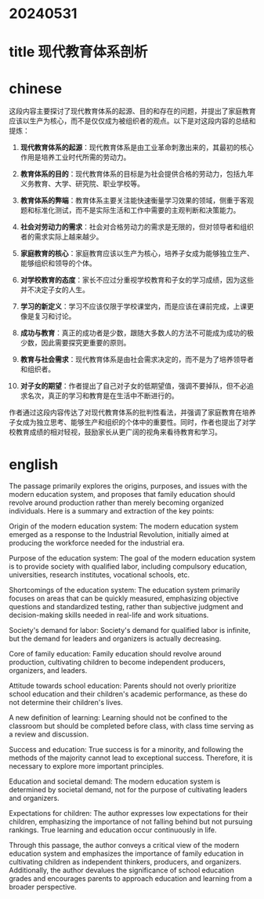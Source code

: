 
# 20240531

# title 现代教育体系剖析

# chinese 

这段内容主要探讨了现代教育体系的起源、目的和存在的问题，并提出了家庭教育应该以生产为核心，而不是仅仅成为被组织者的观点。以下是对这段内容的总结和提炼：

1. **现代教育体系的起源**：现代教育体系是由工业革命刺激出来的，其最初的核心作用是培养工业时代所需的劳动力。

2. **教育体系的目的**：现代教育体系的目标是为社会提供合格的劳动力，包括九年义务教育、大学、研究院、职业学校等。

3. **教育体系的弊端**：教育体系主要关注能快速衡量学习效果的领域，侧重于客观题和标准化测试，而不是实际生活和工作中需要的主观判断和决策能力。

4. **社会对劳动力的需求**：社会对合格劳动力的需求是无限的，但对领导者和组织者的需求实际上越来越少。

5. **家庭教育的核心**：家庭教育应该以生产为核心，培养子女成为能够独立生产、能够组织和领导的个体。

6. **对学校教育的态度**：家长不应过分重视学校教育和子女的学习成绩，因为这些并不决定子女的人生。

7. **学习的新定义**：学习不应该仅限于学校课堂内，而是应该在课前完成，上课更像是复习和讨论。

8. **成功与教育**：真正的成功者是少数，跟随大多数人的方法不可能成为成功的极少数，因此需要探究更重要的原则。

9. **教育与社会需求**：现代教育体系是由社会需求决定的，而不是为了培养领导者和组织者。

10. **对子女的期望**：作者提出了自己对子女的低期望值，强调不要掉队，但不必追求名次，真正的学习和教育是在生活中不断进行的。

作者通过这段内容传达了对现代教育体系的批判性看法，并强调了家庭教育在培养子女成为独立思考、能够生产和组织的个体中的重要性。同时，作者也提出了对学校教育成绩的相对轻视，鼓励家长从更广阔的视角来看待教育和学习。

# english
The passage primarily explores the origins, purposes, and issues with the modern education system, and proposes that family education should revolve around production rather than merely becoming organized individuals. Here is a summary and extraction of the key points:

Origin of the modern education system: The modern education system emerged as a response to the Industrial Revolution, initially aimed at producing the workforce needed for the industrial era.

Purpose of the education system: The goal of the modern education system is to provide society with qualified labor, including compulsory education, universities, research institutes, vocational schools, etc.

Shortcomings of the education system: The education system primarily focuses on areas that can be quickly measured, emphasizing objective questions and standardized testing, rather than subjective judgment and decision-making skills needed in real-life and work situations.

Society's demand for labor: Society's demand for qualified labor is infinite, but the demand for leaders and organizers is actually decreasing.

Core of family education: Family education should revolve around production, cultivating children to become independent producers, organizers, and leaders.

Attitude towards school education: Parents should not overly prioritize school education and their children's academic performance, as these do not determine their children's lives.

A new definition of learning: Learning should not be confined to the classroom but should be completed before class, with class time serving as a review and discussion.

Success and education: True success is for a minority, and following the methods of the majority cannot lead to exceptional success. Therefore, it is necessary to explore more important principles.

Education and societal demand: The modern education system is determined by societal demand, not for the purpose of cultivating leaders and organizers.

Expectations for children: The author expresses low expectations for their children, emphasizing the importance of not falling behind but not pursuing rankings. True learning and education occur continuously in life.

Through this passage, the author conveys a critical view of the modern education system and emphasizes the importance of family education in cultivating children as independent thinkers, producers, and organizers. Additionally, the author devalues the significance of school education grades and encourages parents to approach education and learning from a broader perspective.
